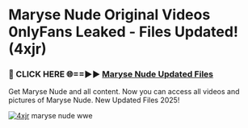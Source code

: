 # Maryse Nude Original Videos 0nlyFans Leaked - Files Updated! (4xjr)

<h3>🔴 CLICK HERE 🌐==►► <a href="https://tinyurl.com/5h6xmrr3" rel="nofollow">Maryse Nude Updated Files</a></h3>

Get Maryse Nude and all content. Now you can access all videos and pictures of Maryse Nude. New Updated Files 2025!

[![4xjr](https://i.imgur.com/KVD873Z.gif)](https://tinyurl.com/5h6xmrr3)
maryse nude wwe